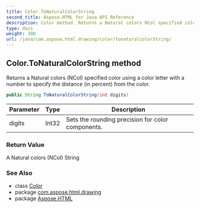 ```yaml
---
title: Color.ToNaturalColorString
second_title: Aspose.HTML for Java API Reference
description: Color method. Returns a Natural colors NCol specified color using a color letter with a number to specify the distance in percent from the color
type: docs
weight: 380
url: /java/com.aspose.html.drawing/color/tonaturalcolorString/
---
```

## Color.ToNaturalColorString method

Returns a Natural colors (NCol) specified color using a color letter with a number to specify the distance (in percent) from the color.

```java
public String ToNaturalColorString(int digits)
```

| Parameter | Type | Description |
| --- | --- | --- |
| digits | Int32 | Sets the rounding precision for color components. |

### Return Value

A Natural colors (NCol) String

### See Also

* class [Color](../)
* package [com.aspose.html.drawing](../../color/)
* package [Aspose.HTML](../../../)

